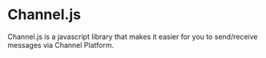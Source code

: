 # Channel.js
Channel.js is a javascript library that makes it easier for you to send/receive messages via Channel Platform. 
